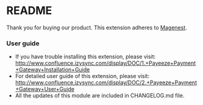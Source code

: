 # README
Thank you for buying our product.
This extension adheres to [Magenest](https://store.magenest.com/).

### User guide
- If you have trouble installing this extension, please visit: http://www.confluence.izysync.com/display/DOC/1.+Payeeze+Payment+Gateway+Installation+Guide
- For detailed user guide of this extension, please visit: http://www.confluence.izysync.com/display/DOC/2.+Payeeze+Payment+Gateway+User+Guide
- All the updates of this module are included in CHANGELOG.md file.
